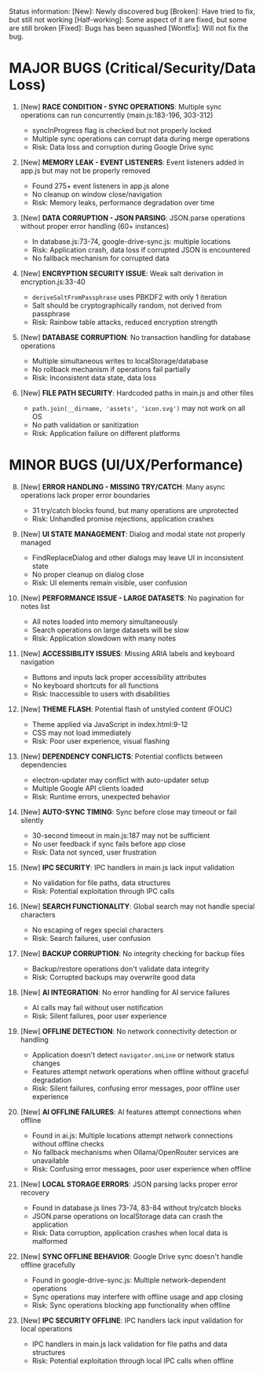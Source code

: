 Status information:
[New]: Newly discovered bug
[Broken]: Have tried to fix, but still not working
[Half-working]: Some aspect of it are fixed, but some are still broken
[Fixed]: Bugs has been squashed
[Wontfix]: Will not fix the bug.

# MAJOR BUGS (Critical/Security/Data Loss)

1. [New] **RACE CONDITION - SYNC OPERATIONS**: Multiple sync operations can run concurrently (main.js:183-196, 303-312)
   - syncInProgress flag is checked but not properly locked
   - Multiple sync operations can corrupt data during merge operations
   - Risk: Data loss and corruption during Google Drive sync

2. [New] **MEMORY LEAK - EVENT LISTENERS**: Event listeners added in app.js but may not be properly removed
   - Found 275+ event listeners in app.js alone
   - No cleanup on window close/navigation
   - Risk: Memory leaks, performance degradation over time

3. [New] **DATA CORRUPTION - JSON PARSING**: JSON.parse operations without proper error handling (60+ instances)
   - In database.js:73-74, google-drive-sync.js: multiple locations
   - Risk: Application crash, data loss if corrupted JSON is encountered
   - No fallback mechanism for corrupted data

4. [New] **ENCRYPTION SECURITY ISSUE**: Weak salt derivation in encryption.js:33-40
   - `deriveSaltFromPassphrase` uses PBKDF2 with only 1 iteration
   - Salt should be cryptographically random, not derived from passphrase
   - Risk: Rainbow table attacks, reduced encryption strength

5. [New] **DATABASE CORRUPTION**: No transaction handling for database operations
   - Multiple simultaneous writes to localStorage/database
   - No rollback mechanism if operations fail partially
   - Risk: Inconsistent data state, data loss

6. [New] **FILE PATH SECURITY**: Hardcoded paths in main.js and other files
   - `path.join(__dirname, 'assets', 'icon.svg')` may not work on all OS
   - No path validation or sanitization
   - Risk: Application failure on different platforms

# MINOR BUGS (UI/UX/Performance)

8. [New] **ERROR HANDLING - MISSING TRY/CATCH**: Many async operations lack proper error boundaries
   - 31 try/catch blocks found, but many operations are unprotected
   - Risk: Unhandled promise rejections, application crashes

9. [New] **UI STATE MANAGEMENT**: Dialog and modal state not properly managed
   - FindReplaceDialog and other dialogs may leave UI in inconsistent state
   - No proper cleanup on dialog close
   - Risk: UI elements remain visible, user confusion

10. [New] **PERFORMANCE ISSUE - LARGE DATASETS**: No pagination for notes list
    - All notes loaded into memory simultaneously
    - Search operations on large datasets will be slow
    - Risk: Application slowdown with many notes

11. [New] **ACCESSIBILITY ISSUES**: Missing ARIA labels and keyboard navigation
    - Buttons and inputs lack proper accessibility attributes
    - No keyboard shortcuts for all functions
    - Risk: Inaccessible to users with disabilities

12. [New] **THEME FLASH**: Potential flash of unstyled content (FOUC)
    - Theme applied via JavaScript in index.html:9-12
    - CSS may not load immediately
    - Risk: Poor user experience, visual flashing

13. [New] **DEPENDENCY CONFLICTS**: Potential conflicts between dependencies
    - electron-updater may conflict with auto-updater setup
    - Multiple Google API clients loaded
    - Risk: Runtime errors, unexpected behavior

14. [New] **AUTO-SYNC TIMING**: Sync before close may timeout or fail silently
    - 30-second timeout in main.js:187 may not be sufficient
    - No user feedback if sync fails before app close
    - Risk: Data not synced, user frustration

15. [New] **IPC SECURITY**: IPC handlers in main.js lack input validation
    - No validation for file paths, data structures
    - Risk: Potential exploitation through IPC calls

16. [New] **SEARCH FUNCTIONALITY**: Global search may not handle special characters
    - No escaping of regex special characters
    - Risk: Search failures, user confusion

17. [New] **BACKUP CORRUPTION**: No integrity checking for backup files
    - Backup/restore operations don't validate data integrity
    - Risk: Corrupted backups may overwrite good data

18. [New] **AI INTEGRATION**: No error handling for AI service failures
    - AI calls may fail without user notification
    - Risk: Silent failures, poor user experience

19. [New] **OFFLINE DETECTION**: No network connectivity detection or handling
    - Application doesn't detect `navigator.onLine` or network status changes
    - Features attempt network operations when offline without graceful degradation
    - Risk: Silent failures, confusing error messages, poor offline user experience

20. [New] **AI OFFLINE FAILURES**: AI features attempt connections when offline
    - Found in ai.js: Multiple locations attempt network connections without offline checks
    - No fallback mechanisms when Ollama/OpenRouter services are unavailable
    - Risk: Confusing error messages, poor user experience when offline

21. [New] **LOCAL STORAGE ERRORS**: JSON parsing lacks proper error recovery
    - Found in database.js lines 73-74, 83-84 without try/catch blocks
    - JSON.parse operations on localStorage data can crash the application
    - Risk: Data corruption, application crashes when local data is malformed

22. [New] **SYNC OFFLINE BEHAVIOR**: Google Drive sync doesn't handle offline gracefully
    - Found in google-drive-sync.js: Multiple network-dependent operations
    - Sync operations may interfere with offline usage and app closing
    - Risk: Sync operations blocking app functionality when offline

23. [New] **IPC SECURITY OFFLINE**: IPC handlers lack input validation for local operations
    - IPC handlers in main.js lack validation for file paths and data structures
    - Risk: Potential exploitation through local IPC calls when offline